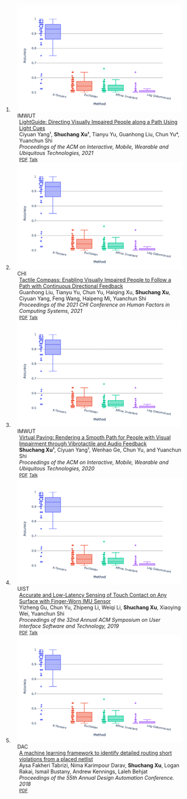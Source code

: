 <div class="publications">
<ol class="bibliography">

<li>
<div class="pub-row">

  <div class="col-sm-3 abbr" style="position: relative;padding-right: 15px;padding-left: 15px;">
    <img src="assets/img/nips2023.png" class="teaser img-fluid z-depth-1">
    <abbr class="badge">IMWUT</abbr>
  </div>

  <div class="col-sm-9" style="position: relative;padding-right: 15px;padding-left: 20px;">
    <div class="title"><a href="https://dl.acm.org/doi/10.1145/3463524">LightGuide: Directing Visually Impaired People along a Path Using Light Cues</a></div>
    <div class="author">Ciyuan Yang¹, <strong>Shuchang Xu¹</strong>, Tianyu Yu, Guanhong Liu, Chun Yu*, Yuanchun Shi</div>
    <div class="periodical"><em>Proceedings of the ACM on Interactive, Mobile, Wearable and Ubiquitous Technologies, 2021</em></div>
    <div class="links">
      <a href="https://github.com/ShuchangXu/ShuchangXu.github.io/blob/0000fdc3833bf3ff78b26ab8259944c86c65da92/assets/files/6_LightGuide.pdf" class="btn btn-sm z-depth-0" role="button" target="_blank" style="font-size:12px;">PDF</a>
      <a href="https://youtu.be/VxyO71kiZ1s?si=ulgRWvXQfdWAco6U" class="btn btn-sm z-depth-0" role="button" target="_blank" style="font-size:12px;">Talk</a>
    </div>
  </div>
</div>
</li>

<li>
<div class="pub-row">

  <div class="col-sm-3 abbr" style="position: relative;padding-right: 15px;padding-left: 15px;">
    <img src="assets/img/nips2023.png" class="teaser img-fluid z-depth-1">
    <abbr class="badge">CHI</abbr>
  </div>

  <div class="col-sm-9" style="position: relative;padding-right: 15px;padding-left: 20px;">
    <div class="title"><a href="https://dl.acm.org/doi/abs/10.1145/3411764.3445644">Tactile Compass: Enabling Visually Impaired People to Follow a Path with Continuous Directional Feedback</a></div>
    <div class="author">Guanhong Liu, Tianyu Yu, Chun Yu, Haiqing Xu, <strong>Shuchang Xu</strong>, Ciyuan Yang, Feng Wang, Haipeng Mi, Yuanchun Shi</div>
    <div class="periodical"><em>Proceedings of the 2021 CHI Conference on Human Factors in Computing Systems, 2021</em></div>
    <div class="links">
      <a href="https://github.com/ShuchangXu/ShuchangXu.github.io/blob/0000fdc3833bf3ff78b26ab8259944c86c65da92/assets/files/5_TactileCompass.pdf" class="btn btn-sm z-depth-0" role="button" target="_blank" style="font-size:12px;">PDF</a>
      <a href="https://youtu.be/esd5_9PWTfU?si=zOho0wIWVlPLNnkp" class="btn btn-sm z-depth-0" role="button" target="_blank" style="font-size:12px;">Talk</a>
    </div>
  </div>
</div>
</li>

<li>
<div class="pub-row">

  <div class="col-sm-3 abbr" style="position: relative;padding-right: 15px;padding-left: 15px;">
    <img src="assets/img/nips2023.png" class="teaser img-fluid z-depth-1">
    <abbr class="badge">IMWUT</abbr>
  </div>

  <div class="col-sm-9" style="position: relative;padding-right: 15px;padding-left: 20px;">
    <div class="title"><a href="https://dl.acm.org/doi/abs/10.1145/3411814">Virtual Paving: Rendering a Smooth Path for People with Visual Impairment through Vibrotactile and Audio Feedback</a></div>
    <div class="author"><strong>Shuchang Xu¹</strong>, Ciyuan Yang¹, Wenhao Ge, Chun Yu, and Yuanchun Shi</div>
    <div class="periodical"><em>Proceedings of the ACM on Interactive, Mobile, Wearable and Ubiquitous Technologies, 2020</em></div>
    <div class="links">
      <a href="https://github.com/ShuchangXu/ShuchangXu.github.io/blob/0000fdc3833bf3ff78b26ab8259944c86c65da92/assets/files/4_VirtualPaving.pdf" class="btn btn-sm z-depth-0" role="button" target="_blank" style="font-size:12px;">PDF</a>
      <a href="https://www.youtube.com/watch?v=0VDHas8I1l4" class="btn btn-sm z-depth-0" role="button" target="_blank" style="font-size:12px;">Talk</a>
    </div>
  </div>
</div>
</li>

<li>
<div class="pub-row">

  <div class="col-sm-3 abbr" style="position: relative;padding-right: 15px;padding-left: 15px;">
    <img src="assets/img/nips2023.png" class="teaser img-fluid z-depth-1">
    <abbr class="badge">UIST</abbr>
  </div>

  <div class="col-sm-9" style="position: relative;padding-right: 15px;padding-left: 20px;">
    <div class="title"><a href="https://dl.acm.org/doi/abs/10.1145/3332165.3347947">Accurate and Low-Latency Sensing of Touch Contact on Any Surface with Finger-Worn IMU Sensor</a></div>
    <div class="author">Yizheng Gu, Chun Yu, Zhipeng Li, Weiqi Li, <strong>Shuchang Xu</strong>, Xiaoying Wei, Yuanchun Shi</div>
    <div class="periodical"><em>Proceedings of the 32nd Annual ACM Symposium on User Interface Software and Technology, 2019</em></div>
    <div class="links">
      <a href="https://github.com/ShuchangXu/ShuchangXu.github.io/blob/0000fdc3833bf3ff78b26ab8259944c86c65da92/assets/files/3_TappingRing.pdf" class="btn btn-sm z-depth-0" role="button" target="_blank" style="font-size:12px;">PDF</a>
      <a href="https://www.youtube.com/watch?v=23bBnU6sDdA" class="btn btn-sm z-depth-0" role="button" target="_blank" style="font-size:12px;">Talk</a>
    </div>
  </div>
</div>
</li>

<li>
<div class="pub-row">

  <div class="col-sm-3 abbr" style="position: relative;padding-right: 15px;padding-left: 15px;">
    <img src="assets/img/nips2023.png" class="teaser img-fluid z-depth-1">
    <abbr class="badge">DAC</abbr>
  </div>

  <div class="col-sm-9" style="position: relative;padding-right: 15px;padding-left: 20px;">
    <div class="title"><a href="https://dl.acm.org/doi/abs/10.1145/3195970.3195975">A machine learning framework to identify detailed routing short violations from a placed netlist</a></div>
    <div class="author">Aysa Fakheri Tabrizi, Nima Karimpour Darav, <strong>Shuchang Xu</strong>, Logan Rakai, Ismail Bustany, Andrew Kennings, Laleh Behjat</div>
    <div class="periodical"><em>Proceedings of the 55th Annual Design Automation Conference. 2018</em></div>
    <div class="links">
      <a href="https://github.com/ShuchangXu/ShuchangXu.github.io/blob/0000fdc3833bf3ff78b26ab8259944c86c65da92/assets/files/1_MLRouting.pdf" class="btn btn-sm z-depth-0" role="button" target="_blank" style="font-size:12px;">PDF</a>
    </div>
  </div>
</div>
</li>

<br>

</ol>
</div>
